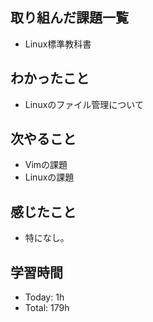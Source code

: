 ## 取り組んだ課題一覧
- Linux標準教科書
## わかったこと
- Linuxのファイル管理について
## 次やること
- Vimの課題
- Linuxの課題
## 感じたこと
- 特になし。
## 学習時間
- Today: 1h
- Total: 179h

<!--```toggl
LIST
FROM 2024-04-19 TO 2024-04-19
INCLUDE PROJECTS "HappinessChain", "Self-Study"
```-->
<!--```toggl
SUMMARY
FROM 2024-01-01 TO 2024-04-19
INCLUDE PROJECTS "HappinessChain", "Self-Study"
```-->
